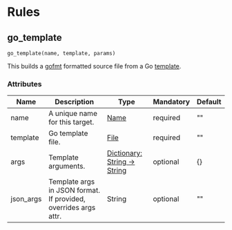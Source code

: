 # Rules

## go_template

```
go_template(name, template, params)
```

This builds a [gofmt](https://pkg.go.dev/cmd/gofmt) formatted source file from a Go [template](https://pkg.go.dev/text/template). 

### Attributes

| Name | Description | Type | Mandatory | Default |
| ---- | ----------- | ---- | --------- | ------- |
| name | A unique name for this target. | [Name](https://bazel.build/concepts/labels#target-names) | required | "" |
| template | Go template file. | [File](https://bazel.build/rules/lib/builtins/File) | required | "" |
| args | Template arguments. | [Dictionary: String -> String](https://bazel.build/rules/lib/dict) | optional | {} |
| json_args | Template args in JSON format. If provided, overrides args attr. | String | optional | "" |
